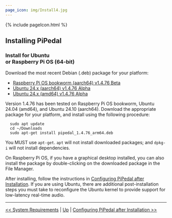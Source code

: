 ```yaml
---
page_icon: img/Install4.jpg
---
```


{% include pageIcon.html %}


## Installing PiPedal


### Install for Ubuntu <br/>or Raspberry Pi OS (64-bit)


Download the most recent Debian (.deb) package for your platform:

- [Raspberry Pi OS bookworm (aarch64) v1.4.76 Beta](https://github.com/rerdavies/pipedal/releases/download/v1.4.76/pipedal_1.4.76_arm64.deb)
- [Ubuntu 24.x (aarch64) v1.4.76 Alpha](https://github.com/rerdavies/pipedal/releases/download/v1.4.76/pipedal_1.4.76_arm64.deb)
- [Ubuntu 24.x (amd64) v1.4.76 Alpha](https://github.com/rerdavies/pipedal/releases/download/v1.4.76/pipedal_1.4.76_amd64.deb)


Version 1.4.76 has been tested on Raspberry Pi OS bookworm, Ubuntu 24.04 (amd64), and Ubuntu 24.10 (aarch64). Download the appropriate package for your platform, and install using the following procedure:

```
  sudo apt update
  cd ~/Downloads  
  sudo apt-get install pipedal_1.4.76_arm64.deb 
```
You MUST use `apt-get`. `apt` will not install downloaded packages; and `dpkg-i` will not install dependencies. 

On Raspberry Pi OS, if you have a graphical desktop installed, you can also install the package by double-clicking on the downloaded package in the File Manager.


After installing, follow the instructions in [Configuring PiPedal after Installation](Configuring.md). If 
you are using Ubuntu, there are additional post-installation steps you must take to reconfigure the Ubuntu kernel 
to provide support for low-latency real-time audio. 


--------
[<< System Requirements](SystemRequirements.md) | [Up](Documentation.md) | [Configuring PiPedal after Installation >>](Configuring.md)
